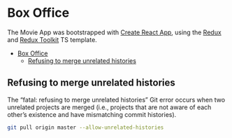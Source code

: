 # Box Office

The Movie App was bootstrapped with [Create React App](https://github.com/facebook/create-react-app), using the [Redux](https://redux.js.org/) and [Redux Toolkit](https://redux-toolkit.js.org/) TS template.

- [Box Office](#box-office)
  - [Refusing to merge unrelated histories](#refusing-to-merge-unrelated-histories)

## Refusing to merge unrelated histories
The “fatal: refusing to merge unrelated histories” Git error occurs when two unrelated projects are merged (i.e., projects that are not aware of each other’s existence and have mismatching commit histories).
```bash
git pull origin master --allow-unrelated-histories
```